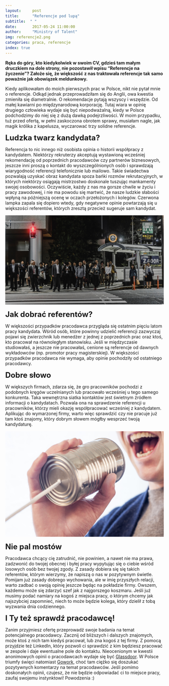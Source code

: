 ```yaml
---
layout:     post
title:      "Referencje pod lupą"
subtitle:  " "
date:       2017-05-24 11:00:00 
author:     "Ministry of Talent"
img: referencje2.png
categories: praca, referencje
index: true
---
```

<b>Ręka do góry, kto kiedykolwiek w swoim CV, gdzieś tam małym druczkiem na dole strony, nie pozostawił wpisu “Referencje na życzenie”? Założe się, że większość z nas traktowała referencje  tak samo poważnie jak obowiązek meldunkowy.</b> 

Kiedy aplikowałam do moich pierwszych prac w Polsce, nikt nie pytał mnie o referencje. Odkąd jednak przeprowadziłam się do Anglii, owa kwestia zmieniła się diametralnie. O rekomendacje pytają wszyscy i wszędzie. Od małej kawiarni po międzynarodową korporację. Tutaj wiara w opinię drugiego człowieka wydaje się być niepodważalną, kiedy w Polsce podchodzimy do niej się z dużą dawką podejrzliwości. W moim przypadku, tuż przed ofertą, w pełni zaskoczona obrotem sprawy, musiałam nagle, jak magik królika z kapelusza, wyczarować trzy solidne referencje. 

<b><font size="5,5">Ludzka twarz kandydata?</font></b>

Referencja to nic innego niż osobista opinia o historii współpracy z kandydatem. Niektórzy rekruterzy akceptują wystawioną wcześniej rekomendację od poprzednich pracodawców czy partnerów biznesowych, jeszcze inni proszą o kontakt do wyszczególnionych osób i sprawdzają wiarygodność referencji telefonicznie lub mailowo. Takie świadectwa pozwalają uzyskać obraz kandydata spoza bańki rozmów rekrutacyjnych, w których niektórzy osiągają mistrzostwo doskonale tuszując mankamenty swojej osobowości. Oczywiście, każdy z nas ma gorsze chwile w życiu i pracy zawodowej, i nie ma powodu się martwić, że nasze ludzkie słabości wpłyną na późniejszą ocenę w oczach przełożonych i kolegów. Czerwona lampka zapala się dopiero wtedy, gdy negatywne opinie powtarzają się u większości referentów, których zresztą przecież sugeruje sam kandydat. 

<img src="/images/rsz_stocksnap_v2zjow3v6e.jpg" class="img-responsive" alt="Picture">


<b><font size="5,5">Jak dobrać referentów?</font></b>

W większości przypadków pracodawca przygląda się ostatnim pięciu latom pracy kandydata. Wśród osób, które powinny udzielić referencji zazwyczaj pojawi się zwierzchnik lub menedżer z jednej z poprzednich prac oraz ktoś, kto pracował na równoległym stanowisku. Jeśli w międzyczasie studiowałaś, a jeszcze nie pracowałaś, cenione są referencje od dawnych wykładowców (np. promotor pracy magisterskiej). W większości przypadków pracodawca nie wymaga, aby opinie pochodziły od ostatniego pracodawcy.  

<b><font size="5,5">Dobre słowo</font></b>

W większych firmach, zdarza się, że gro pracowników pochodzi z podobnych kręgów uczelnianych lub pracowało wcześniej u tego samego konkurenta. Taka wewnętrzna siatka kontaktów jest świetnym źródłem informacji o kandydatach. Pozwala ona na sprawdzenie referencji u pracowników, którzy mieli okazję współpracować wcześniej z kandydatem. Aplikując do wymarzonej firmy, warto więc sprawdzić czy nie pracuje już tam ktoś znajomy, który dobrym słowem mógłby wesprzeć twoją kandydaturę. 

<img src="/images/rsz_stocksnap_56a1c1be07.jpg" class="img-responsive" alt="Picture">

<b><font size="5,5">Nie pal mostów</font></b>

Pracodawca chcący cię zatrudnić, nie powinien, a nawet nie ma prawa, zadzwonić do twojej obecnej i byłej pracy wypytując się o ciebie wśród losowych osób bez twojej zgody. Z zasady dobiera się się takich referentów, którym wierzymy, że napiszą o nas w pozytywnym świetle. Pomijam już zasady dobrego wychowania, ale w imię przyszłych relacji, warto zadbać o swoją opinię jeszcze będąc na pokładzie firmy. Owszem, każdemu może się zdarzyć szef jak z najgorszego koszmaru. Jeśli już musimy podać namiary na kogoś z miejsca pracy, o którym chcemy jak najszybciej zapomnieć, niech to może będzie kolega, który dzielił z tobą wyzwania dnia codziennego. 

<b><font size="5,5">I Ty też sprawdź pracodawcę!</font></b>

Zanim przyjmiesz ofertę przeprowadź swoje badania na temat potencjalnego pracodawcy. Zacznij od bliższych i dalszych znajomych, może ktoś z nich tam kiedyś pracował, lub zna kogoś z tej firmy. Z pomocą przyjdzie też LinkedIn, który pozwoli ci sprawdzić z kim będziesz pracować w zespole i daje ewentualne pole do kontaktu. Nieocenionym w kwestii anonimowych opinii o pracodawcach wydaje się być <a href="https://www.glassdoor.co.uk/Reviews/index.htm" target="_blank">Glassdoor</a>. W Polsce triumfy święci natomiast  <a href="http://www.gowork.pl/opinie" target="_blank">Gowork</a>, choć tam ciężko się doszukać pozytywnych komentarzy na temat pracodawców. Jeśli pomimo doskonałych opinii, czujesz, że nie będzie odpowiadać ci to miejsce pracy, zaufaj swojemu instynktowi! Powodzenia :)
